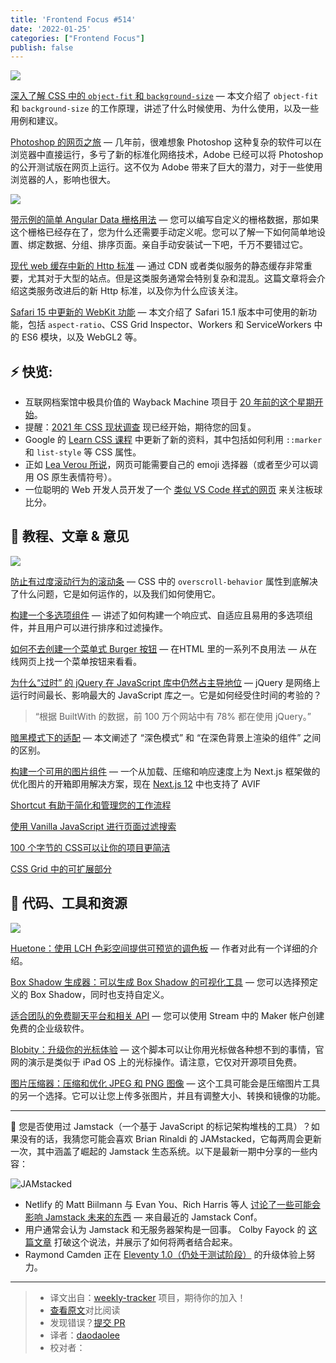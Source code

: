 ```yaml
---
title: 'Frontend Focus #514'
date: '2022-01-25'
categories: ["Frontend Focus"]
publish: false
---
```


![](https://res.cloudinary.com/cpress/image/upload/w_1280,e_sharpen:60/v1635261725/et7pugwcsesu5b5xt3hr.jpg)
<!--以上是预览信息，图片一张或限制百字左右，前者优先-->
<!-- more -->

[深入了解 CSS 中的 `object-fit` 和 `background-size`](https://www.smashingmagazine.com/2021/10/object-fit-background-size-css/) — 本文介绍了 `object-fit` 和 `background-size` 的工作原理，讲述了什么时候使用、为什么使用，以及一些用例和建议。

[Photoshop 的网页之旅](https://web.dev/ps-on-the-web/) — 几年前，很难想象 Photoshop 这种复杂的软件可以在浏览器中直接运行，多亏了新的标准化网络技术，Adobe 已经可以将 Photoshop 的公开测试版在网页上运行。这不仅为 Adob​​e 带来了巨大的潜力，对于一些使用浏览器的人，影响也很大。

![](https://copm.s3.amazonaws.com/efa5c0e1.png)

[带示例的简单 Angular Data 栅格用法](https://www.telerik.com/blogs/diving-into-the-kendo-ui-grid-with-angular?utm_medium=cpm&utm_source=frontendfocus&utm_campaign=kendo-ui-angular&utm_content=blog-frontend-grid-deepdive) — 您可以编写自定义的栅格数据，那如果这个栅格已经存在了，您为什么还需要手动定义呢。您可以了解一下如何简单地设置、绑定数据、分组、排序页面。亲自手动安装试一下吧，千万不要错过它。

[现代 web 缓存中新的 Http 标准](./status_targeted_caching_headers.md) — 通过 CDN 或者类似服务的静态缓存非常重要，尤其对于大型的站点。但是这类服务通常会特别复杂和混乱。这篇文章将会介绍这类服务改进后的新 Http 标准，以及你为什么应该关注。

[Safari 15 中更新的 WebKit 功能](https://webkit.org/blog/11989/new-webkit-features-in-safari-15/) — 本文介绍了 Safari 15.1 版本中可使用的新功能，包括 `aspect-ratio`、CSS Grid Inspector、Workers 和 ServiceWorkers 中的 ES6 模块，以及 WebGL2 等。

## **⚡️ 快览:**

*   互联网档案馆中极具价值的 Wayback Machine 项目于 [20 年前的这个星期开始](https://frontendfoc.us/link/115466/web)。
*   提醒：[2021 年 CSS 现状调查](https://frontendfoc.us/link/115407/web) 现已经开始，期待您的回复。
*   Google 的 [Learn CSS 课程](https://twitter.com/chromiumdev/status/1453096831668326400) 中更新了新的资料，其中包括如何利用 `::marker` 和 `list-style` 等 CSS 属性。
*   正如 [Lea Verou 所说](https://twitter.com/leaverou/status/1452571681839534082)，网页可能需要自己的 emoji 选择器（或者至少可以调用 OS 原生表情符号）。
*   一位聪明的 Web 开发人员开发了一个 [类似 VS Code 样式的网页](https://cric-code.pankajtanwar.in/) 来关注板球比分。

## 📙 **教程、文章 & 意见**

![](https://res.cloudinary.com/cpress/image/upload/w_1280,e_sharpen:60/v1635327997/stg0tzpvq0uhxfjxmhry.png)

[防止有过度滚动行为的滚动条](https://ishadeed.com/article/prevent-scroll-chaining-overscroll-behavior/) — CSS 中的 `overscroll-behavior` 属性到底解决了什么问题，它是如何运作的，以及我们如何使用它。

[构建一个多选项组件](https://web.dev/building-a-multi-select-component/) — 讲述了如何构建一个响应式、自适应且易用的多选项组件，并且用户可以进行排序和过滤操作。

[如何不去创建一个菜单式 Burger 按钮](https://www.htmhell.dev/26-tasty-buttons/) — 在HTML 里的一系列不良用法 — 从在线网页上找一个菜单按钮来看看。

[为什么“过时” 的 jQuery 在 JavaScript 库中仍然占主导地位](https://thenewstack.io/why-outdated-jquery-is-still-the-dominant-javascript-library/) — jQuery 是网络上运行时间最长、影响最大的 JavaScript 库之一。它是如何经受住时间的考验的？

> “根据 BuiltWith 的数据，前 100 万个网站中有 78% 都在使用 jQuery。”

[暗黑模式下的适配](https://bradfrost.com/blog/post/dark-mode-vs-inverted/) — 本文阐述了 “深色模式” 和 “在深色背景上渲染的组件” 之间的区别。

[构建一个可用的图片组件](https://web.dev/image-component/) — 一个从加载、压缩和响应速度上为 Next.js 框架做的优化图片的开箱即用解决方案，现在 [Next.js 12](https://nextjs.org/blog/next-12) 中也支持了 AVIF

[Shortcut 有助于简化和管理您的工作流程](https://shortcut.com/index-b?utm_source=cooperFRONTEND&utm_medium=spon_nl&utm_campaign=prospecting&utm_content=kanban)

[使用 Vanilla JavaScript 进行页面过滤搜索](https://css-tricks.com/in-page-filtered-search-with-vanilla-javascript/)

[100 个字节的 CSS可以让你的项目更简洁](https://www.swyx.io/css-100-bytes/)

[CSS Grid 中的可扩展部分](https://css-tricks.com/expandable-sections-within-a-css-grid/)

## 🔧 **代码、工具和资源**

![](https://res.cloudinary.com/cpress/image/upload/w_1280,e_sharpen:60/v1635333898/rwepc5uoexhhhmp1cra9.png)

[Huetone：使用 LCH 色彩空间提供可预览的调色板](https://huetone.ardov.me/?palette=N4IgdghgtgpiBcICiAPaAHANjABABQmwBci4AaEACwFcYBnBAbVElgRAHEAnGATxAoBjAPaZhXBvEYgAxADMAbIsUDZMAIwaNqmQCMAJgYM6I606Z0AOAEw2bOhdceOdAFgDsHjzusBOP3466pbBwSAAugC%2BZCzQcIh4AJZgANaqImISTLJyudZy7jq5%2Bu4wAMxFuhCuggAMRcoQFRTy1tYQlgCsOrq%2BmgquVnVyrr46nZ217u06ZZNlYVEx4HHsAEow%2Bumi4pLS8rmuMOQ5cvq%2Bgify%2BhDuvmMtue7uCluP6mX6ruo90%2BX1LUsfRg1gBsk6ZVqcnUYJkcymtXqS1ibEQAE0YJgxAB3baZPanOSdGCWBqGXSkx5lCAFZpqSyWJoKHSCXQKdy1H4tXy6Vz6Tk6dwfSy1QYtVxtRGw9rqGFI6Io%2BKcHgwMB43bZeRQ3wwB6yQRyXW6XQ6XwQVnuSmyBQ8splK4S3yuKE%2BAqIwotdRE0Gw9SuSGIoKc3SB5ErVEgAAqMEI6qyUjU%2BRpch6ChjcitMhegl8%2BiutU6IcEb1ktQUljkEGZLSmCkEpR0iNcRJLMk51nKHtLst0oIiCvDSoAQphaHGCfJm0oUy1DPpcjPZBAIFVclY-Lo1%2BKpgbM%2BpBJ19II918-GLS-4FMTGwp1AoyiaouEKERhGB6NlJqo5aofaoA6ozpgpMYIKIGFAcmCIrykAA) — 作者对此有一个详细的介绍。

[Box Shadow 生成器：可以生成 Box Shadow 的可视化工具](https://box-shadow.art/) — 您可以选择预定义的 Box Shadow，同时也支持自定义。

[适合团队的免费聊天平台和相关 API](https://getstream.io/blog/maker-account/?utm_source=frontend_focus&utm_medium=newsletter_content_ad&utm_content=developer&utm_campaign=FrontEndFocus_Oct2021_MakerAccount) — 您可以使用 Stream 中的 Maker 帐户创建免费的企业级软件。

[Blobity：升级你的光标体验](https://blobity.dev/) — 这个脚本可以让你用光标做各种想不到的事情，官网的演示是类似于 iPad OS 上的光标操作。请注意，它仅对开源项目免费。

[图片压缩器：压缩和优化 JPEG 和 PNG 图像](https://imagecompresser.com/) — 这个工具可能会是压缩图片工具的另一个选择。它可以让您上传多张图片，并且有调整大小、转换和镜像的功能。

---

🍓 您是否使用过 Jamstack（一个基于 JavaScript 的标记架构堆栈的工具）？如果没有的话，我猜您可能会喜欢 Brian Rinaldi 的 JAMstacked，它每两周会更新一次，其中涵盖了崛起的 Jamstack 生态系统。以下是最新一期中分享的一些内容：

![JAMstacked](https://res.cloudinary.com/cpress/image/upload/v1606129218/tvgfsuez7iifxdxzxn1t.png)

*  Netlify 的 Matt Biilmann 与 Evan You、Rich Harris 等人 [讨论了一些可能会影响 Jamstack 未来的东西](https://www.youtube.com/watch?v=phC14xfwvjc&list=PL58Wk5g77lF-XaNacKxWk7yOKgeCMveAS&index=2) — 来自最近的 Jamstack Conf。
*  用户通常会认为 Jamstack 和无服务器架构是一回事。 Colby Fayock 的 [这篇文章](https://frontendfoc.us/link/115423/web) 打破这个说法，并展示了如何将两者结合起来。
*  Raymond Camden 正在 [Eleventy 1.0（仍处于测试阶段）](https://www.raymondcamden.com/2021/10/08/eleventy-10-upgrading-experience) 的升级体验上努力。

---
> * 译文出自：[weekly-tracker](https://github.com/FEDarling/weekly-tracker) 项目，期待你的加入！
> * [查看原文](https://frontendfoc.us/link/115403/web)对比阅读
> * 发现错误？[提交 PR](https://github.com/FEDarling/weekly-tracker/blob/main/weeklys/frontend_focus/514/README.md)
> * 译者：[daodaolee](https://github.com/daodaolee)
> * 校对者：